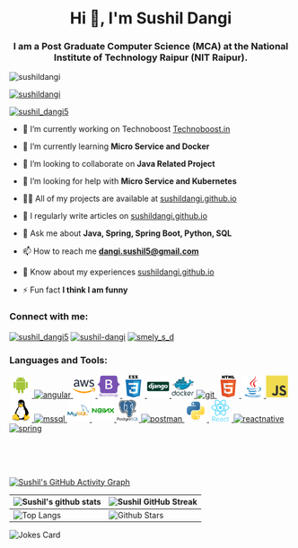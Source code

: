 <h1 align="center">Hi 👋, I'm Sushil Dangi</h1>
<h3 align="center">I am a Post Graduate Computer Science (MCA) at the National Institute of Technology Raipur (NIT Raipur).</h3>

<p align="left"> <img src="https://komarev.com/ghpvc/?username=sushildangi&label=Profile%20views&color=0e75b6&style=flat" alt="sushildangi" /> </p>

<p align="left"> <a href="https://github.com/ryo-ma/github-profile-trophy"><img src="https://github-profile-trophy.vercel.app/?username=sushildangi&theme=tokyonight" alt="sushildangi" /></a> </p>

<p align="left"> <a href="https://twitter.com/sushil_dangi5" target="blank"><img src="https://img.shields.io/twitter/follow/sushil_dangi5?logo=twitter&style=for-the-badge" alt="sushil_dangi5" /></a> </p>

- 🔭 I’m currently working on Technoboost [Technoboost.in](http://technoboost.in/)

- 🌱 I’m currently learning **Micro Service and Docker**

- 👯 I’m looking to collaborate on **Java Related Project**

- 🤝 I’m looking for help with **Micro Service and Kubernetes**

- 👨‍💻 All of my projects are available at [sushildangi.github.io](https://sushildangi.github.io)

- 📝 I regularly write articles on [sushildangi.github.io](https://sushildangi.github.io)

- 💬 Ask me about **Java, Spring, Spring Boot, Python, SQL**

- 📫 How to reach me **dangi.sushil5@gmail.com**

- 📄 Know about my experiences [sushildangi.github.io](https://sushildangi.github.io)

- ⚡ Fun fact **I think I am funny**

<h3 align="left">Connect with me:</h3>
<p align="left">
<a href="https://twitter.com/sushil_dangi5" target="blank"><img align="center" src="https://raw.githubusercontent.com/rahuldkjain/github-profile-readme-generator/master/src/images/icons/Social/twitter.svg" alt="sushil_dangi5" height="30" width="40" /></a>
<a href="https://linkedin.com/in/sushil-dangi" target="blank"><img align="center" src="https://raw.githubusercontent.com/rahuldkjain/github-profile-readme-generator/master/src/images/icons/Social/linked-in-alt.svg" alt="sushil-dangi" height="30" width="40" /></a>
<a href="https://instagram.com/smely_s_d" target="blank"><img align="center" src="https://raw.githubusercontent.com/rahuldkjain/github-profile-readme-generator/master/src/images/icons/Social/instagram.svg" alt="smely_s_d" height="30" width="40" /></a>
</p>

<h3 align="left">Languages and Tools:</h3>
<p align="left"> <a href="https://developer.android.com" target="_blank" rel="noreferrer"> <img src="https://raw.githubusercontent.com/devicons/devicon/master/icons/android/android-original-wordmark.svg" alt="android" width="40" height="40"/> </a> <a href="https://angular.io" target="_blank" rel="noreferrer"> <img src="https://angular.io/assets/images/logos/angular/angular.svg" alt="angular" width="40" height="40"/> </a> <a href="https://aws.amazon.com" target="_blank" rel="noreferrer"> <img src="https://raw.githubusercontent.com/devicons/devicon/master/icons/amazonwebservices/amazonwebservices-original-wordmark.svg" alt="aws" width="40" height="40"/> </a> <a href="https://getbootstrap.com" target="_blank" rel="noreferrer"> <img src="https://raw.githubusercontent.com/devicons/devicon/master/icons/bootstrap/bootstrap-plain-wordmark.svg" alt="bootstrap" width="40" height="40"/> </a> <a href="https://www.w3schools.com/css/" target="_blank" rel="noreferrer"> <img src="https://raw.githubusercontent.com/devicons/devicon/master/icons/css3/css3-original-wordmark.svg" alt="css3" width="40" height="40"/> </a> <a href="https://www.djangoproject.com/" target="_blank" rel="noreferrer"> <img src="https://raw.githubusercontent.com/devicons/devicon/master/icons/django/django-original.svg" alt="django" width="40" height="40"/> </a> <a href="https://www.docker.com/" target="_blank" rel="noreferrer"> <img src="https://raw.githubusercontent.com/devicons/devicon/master/icons/docker/docker-original-wordmark.svg" alt="docker" width="40" height="40"/> </a> <a href="https://git-scm.com/" target="_blank" rel="noreferrer"> <img src="https://www.vectorlogo.zone/logos/git-scm/git-scm-icon.svg" alt="git" width="40" height="40"/> </a> <a href="https://www.w3.org/html/" target="_blank" rel="noreferrer"> <img src="https://raw.githubusercontent.com/devicons/devicon/master/icons/html5/html5-original-wordmark.svg" alt="html5" width="40" height="40"/> </a> <a href="https://www.java.com" target="_blank" rel="noreferrer"> <img src="https://raw.githubusercontent.com/devicons/devicon/master/icons/java/java-original.svg" alt="java" width="40" height="40"/> </a> <a href="https://developer.mozilla.org/en-US/docs/Web/JavaScript" target="_blank" rel="noreferrer"> <img src="https://raw.githubusercontent.com/devicons/devicon/master/icons/javascript/javascript-original.svg" alt="javascript" width="40" height="40"/> </a> <a href="https://www.linux.org/" target="_blank" rel="noreferrer"> <img src="https://raw.githubusercontent.com/devicons/devicon/master/icons/linux/linux-original.svg" alt="linux" width="40" height="40"/> </a> <a href="https://www.microsoft.com/en-us/sql-server" target="_blank" rel="noreferrer"> <img src="https://www.svgrepo.com/show/303229/microsoft-sql-server-logo.svg" alt="mssql" width="40" height="40"/> </a> <a href="https://www.mysql.com/" target="_blank" rel="noreferrer"> <img src="https://raw.githubusercontent.com/devicons/devicon/master/icons/mysql/mysql-original-wordmark.svg" alt="mysql" width="40" height="40"/> </a> <a href="https://www.nginx.com" target="_blank" rel="noreferrer"> <img src="https://raw.githubusercontent.com/devicons/devicon/master/icons/nginx/nginx-original.svg" alt="nginx" width="40" height="40"/> </a> <a href="https://www.postgresql.org" target="_blank" rel="noreferrer"> <img src="https://raw.githubusercontent.com/devicons/devicon/master/icons/postgresql/postgresql-original-wordmark.svg" alt="postgresql" width="40" height="40"/> </a> <a href="https://postman.com" target="_blank" rel="noreferrer"> <img src="https://www.vectorlogo.zone/logos/getpostman/getpostman-icon.svg" alt="postman" width="40" height="40"/> </a> <a href="https://www.python.org" target="_blank" rel="noreferrer"> <img src="https://raw.githubusercontent.com/devicons/devicon/master/icons/python/python-original.svg" alt="python" width="40" height="40"/> </a> <a href="https://reactjs.org/" target="_blank" rel="noreferrer"> <img src="https://raw.githubusercontent.com/devicons/devicon/master/icons/react/react-original-wordmark.svg" alt="react" width="40" height="40"/> </a> <a href="https://reactnative.dev/" target="_blank" rel="noreferrer"> <img src="https://reactnative.dev/img/header_logo.svg" alt="reactnative" width="40" height="40"/> </a> <a href="https://spring.io/" target="_blank" rel="noreferrer"> <img src="https://www.vectorlogo.zone/logos/springio/springio-icon.svg" alt="spring" width="40" height="40"/> </a> </p>


<br>
<br>
  <br>
  
[![Sushil's GitHub Activity Graph](https://activity-graph.herokuapp.com/graph?username=sushildangi&theme=react-dark)](https://git.io/praveenscience)

| ![Sushil's github stats](https://github-readme-stats.vercel.app/api?username=sushildangi&show_icons=true&theme=tokyonight) | ![Sushil GitHub Streak](https://github-readme-streak-stats.herokuapp.com/?user=sushildangi&theme=tokyonight) |
| --- | --- |
| ![Top Langs](https://github-readme-stats.vercel.app/api/top-langs/?username=sushildangi&theme=tokyonight) | ![Github Stars](https://github-readme-stats.vercel.app/api?username=sushildangi&show_icons=true&locale=en&count_private=true&hide_rank=true&custom_title=My%20GitHub%20Stats&disable_animations=true&theme=tokyonight) |

![Jokes Card](https://readme-jokes.vercel.app/api?theme=tokyonight)


<br>

<!--
**sushildangi/sushildangi** is a ✨ _special_ ✨ repository because its `README.md` (this file) appears on your GitHub profile.
-->
